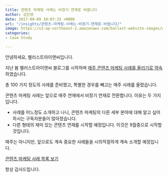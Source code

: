 ```yaml
---
title: 콘텐츠 마케팅 사례는 비정기 연재로 바뀝니다
author: 김민영
date: 2017-09-09 10:07:33 +0000
url: "/insights/콘텐츠-마케팅-사례는-비정기-연재로-바뀝니다/"
image: https://s3-ap-northeast-2.amazonaws.com/ballast-website-images/wp-content/uploads/2017/02/15110119/img-3.png
categories:
- Case Study

---
```

안녕하세요, 밸러스트아이앤씨입니다.

지난 봄 밸러스트아이앤씨 블로그를 시작하며 [매주 콘텐츠 마케팅 사례를 올리기로 약속](http://ballast.co.kr/insights/2017316-case-study/)하였습니다.

총 100 가지 정도의 사례를 준비했고, 특별한 경우를 빼고는 매주 사례를 올렸습니다.

콘텐츠 마케팅 사례는 앞으로 매주 연재에서 비정기 연재로 전환합니다. 이유는 두 가지입니다.

* 사례를 어느정도 소개하고 나니, 콘텐츠 마케팅의 다른 세부 분야에 대해 알고 싶어하시는 구독자분들이 많아졌습니다.
* 다른 형태의 재미 있는 콘텐츠 연재를 시작할 예정입니다. 이것은 9월중으로 시작할 것입니다.

매주는 아니지만, 앞으로도 계속 중요한 사례들을 시의적절하게 계속 소개할 예정입니다.

[콘텐츠 마케팅 사례 목록 보기](/categories/case-study/)

항상 감사드립니다.